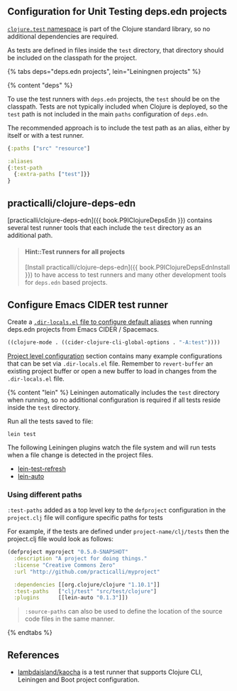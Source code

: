 ## Configuration for Unit Testing deps.edn projects
[`clojure.test` namespace](https://clojure.github.io/clojure/clojure.test-api.html) is part of the Clojure standard library, so no additional dependencies are required.

As tests are defined in files inside the `test` directory, that directory should be included on the classpath for the project.


{% tabs deps="deps.edn projects", lein="Leiningnen projects" %}

{% content "deps" %}

To use the test runners with `deps.edn` projects, the `test` should be on the classpath.  Tests are not typically included when Clojure is deployed, so the `test` path is not included in the main `paths` configuration of `deps.edn`.

The recommended approach is to include the test path as an alias, either by itself or with a test runner.

```clojure
{:paths ["src" "resource"]

:aliases
{:test-path
  {:extra-paths ["test"]}}
}
```


## practicalli/clojure-deps-edn
[practicalli/clojure-deps-edn]({{ book.P9IClojureDepsEdn }}) contains several test runner tools that each include the `test` directory as an additional path.

> #### Hint::Test runners for all projects
> [Install practicalli/clojure-deps-edn]({{ book.P9IClojureDepsEdnInstall }}) to have access to test runners and many other development tools for `deps.edn` based projects.


## Configure Emacs CIDER test runner
Create a [`.dir-locals.el` file to configure default aliases](https://practicalli.github.io/spacemacs/testing/unit-testing/cider-test-deps-edn-projects.html) when running deps.edn projects from Emacs CIDER / Spacemacs.

```lisp
((clojure-mode . ((cider-clojure-cli-global-options . "-A:test"))))
```

[Project level configuration](https://practicalli.github.io/spacemacs/clojure-projects/project-configuration.html) section contains many example configurations that can be set via `.dir-locals.el` file.  Remember to `revert-buffer` an existing project buffer or open a new buffer to load in changes from the `.dir-locals.el` file.


{% content "lein" %}
Leiningen automatically includes the `test` directory when running, so no additional configuration is required if all tests reside inside the `test` directory.

Run all the tests saved to file:

```shell
lein test
```

The following Leiningen plugins watch the file system and will run tests when a file change is detected in the project files.
* [lein-test-refresh](https://github.com/jakemcc/lein-test-refresh)
* [lein-auto](https://github.com/weavejester/lein-auto)

### Using different paths
`:test-paths` added as a top level key to the `defproject` configuration in the `project.clj` file will configure specific paths for tests

For example, if the tests are defined under `project-name/clj/tests` then the project.clj file would look as follows:

```clojure
(defproject myproject "0.5.0-SNAPSHOT"
  :description "A project for doing things."
  :license "Creative Commons Zero"
  :url "http://github.com/practicalli/myproject"

  :dependencies [[org.clojure/clojure "1.10.1"]]
  :test-paths   ["clj/test" "src/test/clojure"]
  :plugins      [[lein-auto "0.1.3"]])
```

> `:source-paths` can also be used to define the location of the source code files in the same manner.

{% endtabs %}

## References
* [lambdaisland/kaocha](/testing/test-runners/kaocha-test-runner.md) is a test runner that supports Clojure CLI, Leiningen and Boot project configuration.
